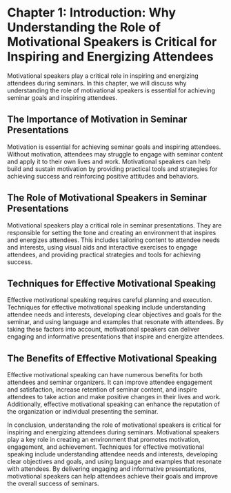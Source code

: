 Chapter 1: Introduction: Why Understanding the Role of Motivational Speakers is Critical for Inspiring and Energizing Attendees
===============================================================================================================================

Motivational speakers play a critical role in inspiring and energizing attendees during seminars. In this chapter, we will discuss why understanding the role of motivational speakers is essential for achieving seminar goals and inspiring attendees.

The Importance of Motivation in Seminar Presentations
-----------------------------------------------------

Motivation is essential for achieving seminar goals and inspiring attendees. Without motivation, attendees may struggle to engage with seminar content and apply it to their own lives and work. Motivational speakers can help build and sustain motivation by providing practical tools and strategies for achieving success and reinforcing positive attitudes and behaviors.

The Role of Motivational Speakers in Seminar Presentations
----------------------------------------------------------

Motivational speakers play a critical role in seminar presentations. They are responsible for setting the tone and creating an environment that inspires and energizes attendees. This includes tailoring content to attendee needs and interests, using visual aids and interactive exercises to engage attendees, and providing practical strategies and tools for achieving success.

Techniques for Effective Motivational Speaking
----------------------------------------------

Effective motivational speaking requires careful planning and execution. Techniques for effective motivational speaking include understanding attendee needs and interests, developing clear objectives and goals for the seminar, and using language and examples that resonate with attendees. By taking these factors into account, motivational speakers can deliver engaging and informative presentations that inspire and energize attendees.

The Benefits of Effective Motivational Speaking
-----------------------------------------------

Effective motivational speaking can have numerous benefits for both attendees and seminar organizers. It can improve attendee engagement and satisfaction, increase retention of seminar content, and inspire attendees to take action and make positive changes in their lives and work. Additionally, effective motivational speaking can enhance the reputation of the organization or individual presenting the seminar.

In conclusion, understanding the role of motivational speakers is critical for inspiring and energizing attendees during seminars. Motivational speakers play a key role in creating an environment that promotes motivation, engagement, and achievement. Techniques for effective motivational speaking include understanding attendee needs and interests, developing clear objectives and goals, and using language and examples that resonate with attendees. By delivering engaging and informative presentations, motivational speakers can help attendees achieve their goals and improve the overall success of seminars.
